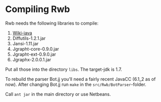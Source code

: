 Compiling Rwb
=============

Rwb needs the following libraries to compile:

1. [Wiki-java](https://github.com/vonloxley/wiki-java)
2. Diffutils-1.2.1.jar
3. Jansi-1.11.jar
4. Jgrapht-core-0.9.0.jar
5. Jgrapht-ext-0.9.0.jar
6. Jgraphx-2.0.0.1.jar

Put all those into the directory ```libs```.
The target-jdk is 1.7.

To rebuild the parser Bot.jj you’ll need a fairly recent JavaCC (6.1_2 as of now).
After changing Bot.jj run `make` in the `src/Rwb/BotParser`-folder.

Call ```ant jar``` in the main directory or use Netbeans.

